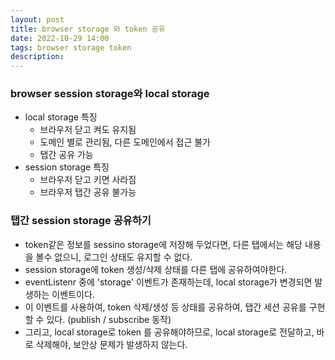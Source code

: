 ```yaml
---
layout: post
title: browser storage 와 token 공유
date: 2022-10-29 14:00
tags: browser storage token
description:
---
```


### browser session storage와 local storage

- local storage 특징
  - 브라우저 닫고 켜도 유지됨
  - 도메인 별로 관리됨, 다른 도메인에서 접근 불가
  - 탭간 공유 가능
- session storage 특징
  - 브라우저 닫고 키면 사라짐
  - 브라우저 탭간 공유 불가능

### 탭간 session storage 공유하기

- token같은 정보를 sessino storage에 저장해 두었다면, 다른 탭에서는 해당 내용을 볼수 없으니, 로그인 상태도 유지할 수 없다.
- session storage에 token 생성/삭제 상태를 다른 탭에 공유하여야한다.
- eventListenr 중에 'storage' 이벤트가 존재하는데, local storage가 변경되면 발생하는 이벤트이다.
- 이 이벤트를 사용하여, token 삭제/생성 등 상태를 공유하여, 탭간 세션 공유를 구현할 수 있다. (publish / subscribe 동작)
- 그리고, local storage로 token 를 공유해야하므로, local storage로 전달하고, 바로 삭제해야, 보안상 문제가 발생하지 않는다.
